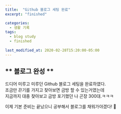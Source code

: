 ```yaml
---
title:  "Github 블로그 세팅 완료"
excerpt: "finished"

categories:
  - 생활 기록
tags:
  - blog study
  - finished
  
last_modified_at: 2020-02-28T15:20:00-05:00
---
```


## ** 블로그 완성 **  
  
드디어 미루고 미루던 Github 블로그 세팅을 완료하였다.  
조금만 끈기를 가지고 찾아보면 금방 할 수 있는거였는데  
지금까지 대충 찾아보고 금방 포기했던 나 곤장 300대.ㅋㅋㅋ  
  
이제 기본 준비는 끝났으니 공부해서 블로그를 채워가야겠다! 💪